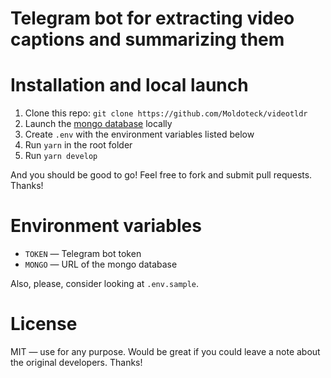 # Telegram bot for extracting video captions and summarizing them

# Installation and local launch

1. Clone this repo: `git clone https://github.com/Moldoteck/videotldr`
2. Launch the [mongo database](https://www.mongodb.com/) locally
3. Create `.env` with the environment variables listed below
4. Run `yarn` in the root folder
5. Run `yarn develop`

And you should be good to go! Feel free to fork and submit pull requests. Thanks!

# Environment variables

- `TOKEN` — Telegram bot token
- `MONGO` — URL of the mongo database

Also, please, consider looking at `.env.sample`.

# License

MIT — use for any purpose. Would be great if you could leave a note about the original developers. Thanks!

